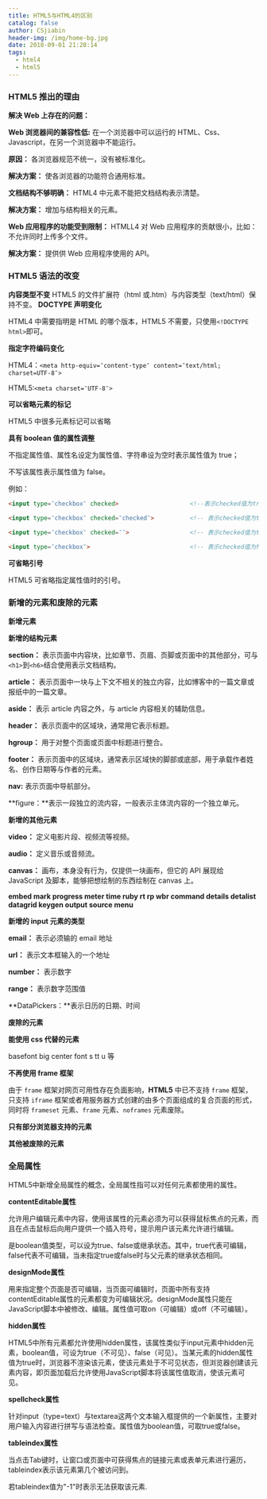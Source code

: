 ```yaml
---
title: HTML5与HTML4的区别
catalog: false
author: CSjiabin
header-img: /img/home-bg.jpg
date: 2018-09-01 21:28:14
tags:
  - html4
  - html5
---
```


### HTML5 推出的理由

**解决 Web 上存在的问题：**

**Web 浏览器间的兼容性低:** 在一个浏览器中可以运行的 HTML、Css、Javascript，在另一个浏览器中不能运行。

**原因：** 各浏览器规范不统一，没有被标准化。

**解决方案：** 使各浏览器的功能符合通用标准。

**文档结构不够明确：** HTML4 中元素不能把文档结构表示清楚。

**解决方案：** 增加与结构相关的元素。

**Web 应用程序的功能受到限制：** HTMLL4 对 Web 应用程序的贡献很小，比如：不允许同时上传多个文件。

**解决方案：** 提供供 Web 应用程序使用的 API。

### HTML5 语法的改变

**内容类型不变**
HTML5 的文件扩展符（html 或.htm）与内容类型（text/html）保持不变。
**DOCTYPE 声明变化**

HTML4 中需要指明是 HTML 的哪个版本，HTML5 不需要，只使用`<!DOCTYPE html>`即可。

**指定字符编码变化**

HTML4：`<meta http-equiv=‶content-type″ content=‶text/html; charset=UTF-8″>`

HTML5:`<meta charset=‶UTF-8″>`

**可以省略元素的标记**

HTML5 中很多元素标记可以省略

**具有 boolean 值的属性调整**

不指定属性值、属性名设定为属性值、字符串设为空时表示属性值为 true；

不写该属性表示属性值为 false。

例如：

```html
<input type=‶checkbox″ checked>                    <!--表示checked值为true-->

<input type=‶checkbox″ checked=‶checked″>          <!-- 表示checked值为true -->

<input type=‶checkbox″ checked=‶″>                 <!-- 表示checked值为true -->

<input type=‶checkbox″>                            <!-- 表示checked值为false -->
```

**可省略引号**

HTML5 可省略指定属性值时的引号。

### 新增的元素和废除的元素

**新增元素**

**新增的结构元素**

**section：** 表示页面中内容块，比如章节、页眉、页脚或页面中的其他部分，可与`<h1>`到`<h6>`结合使用表示文档结构。

**article：** 表示页面中一块与上下文不相关的独立内容，比如博客中的一篇文章或报纸中的一篇文章。

**aside：** 表示 article 内容之外，与 article 内容相关的辅助信息。

**header：** 表示页面中的区域块，通常用它表示标题。

**hgroup：** 用于对整个页面或页面中标题进行整合。

**footer：** 表示页面中的区域块，通常表示区域快的脚部或底部，用于承载作者姓名、创作日期等与作者的元素。

**nav:** 表示页面中导航部分。

**figure：**表示一段独立的流内容，一般表示主体流内容的一个独立单元。

**新增的其他元素**

**video：** 定义电影片段、视频流等视频。

**audio：** 定义音乐或音频流。

**canvas：** 画布，本身没有行为，仅提供一块画布，但它的 API 展现给 JavaScript 及脚本，能够把想绘制的东西绘制在 canvas 上。

**embed mark progress meter time ruby rt rp wbr command details detalist**
**datagrid keygen output source menu**

**新增的 input 元素的类型**

**email：** 表示必须输的 email 地址

**url：** 表示文本框输入的一个地址

**number：** 表示数字

**range：** 表示数字范围值

**DataPickers：**表示日历的日期、时间

**废除的元素**

**能使用 css 代替的元素**

basefont big center font s tt u 等

**不再使用 frame 框架**

由于 `frame` 框架对网页可用性存在负面影响，**HTML5** 中已不支持 `frame` 框架，只支持 `iframe` 框架或者用服务器方式创建的由多个页面组成的复合页面的形式，同时将 `frameset` 元素、`frame` 元素、`noframes` 元素废除。

**只有部分浏览器支持的元素**

**其他被废除的元素**

### 全局属性

HTML5中新增全局属性的概念，全局属性指可以对任何元素都使用的属性。

**contentEditable属性**

允许用户编辑元素中内容，使用该属性的元素必须为可以获得鼠标焦点的元素，而且在点击鼠标后向用户提供一个插入符号，提示用户该元素允许进行编辑。

是boolean值类型，可以设为true、false或继承状态。其中，true代表可编辑，false代表不可编辑，当未指定true或false时与父元素的继承状态相同。

**designMode属性**

用来指定整个页面是否可编辑，当页面可编辑时，页面中所有支持contentEditable属性的元素都变为可编辑状况。designMode属性只能在JavaScript脚本中被修改、编辑。属性值可取on（可编辑）或off（不可编辑）。

**hidden属性**

HTML5中所有元素都允许使用hidden属性，该属性类似于input元素中hidden元素，boolean值，可设为true（不可见）、false（可见）。当某元素的hidden属性值为true时，浏览器不渲染该元素，使该元素处于不可见状态，但浏览器创建该元素内容，即页面加载后允许使用JavaScript脚本将该属性值取消，使该元素可见。

**spellcheck属性**

针对input（type=text）与textarea这两个文本输入框提供的一个新属性，主要对用户输入内容进行拼写与语法检查。属性值为boolean值，可取true或false。

**tableindex属性**

当点击Tab键时，让窗口或页面中可获得焦点的链接元素或表单元素进行遍历，tableindex表示该元素第几个被访问到。

若tableindex值为"-1"时表示无法获取该元素.